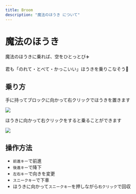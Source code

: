 ```yaml
---
title: Broom
description: "魔法のほうき について"
---
```


# 魔法のほうき

魔法のほうきに乗れば、空をひとっとび:airplane:

君も「のれて・とべて・かっこいい」ほうきを乗りこなそう:muscle:

## 乗り方

<!-- ![](/attachment/5faf89f569ba25004aa5d23b) -->

手に持ってブロックに向かって右クリックでほうきを置きます

![](https://i.imgur.com/CiagV5h.png)

ほうきに向かって右クリックをすると乗ることができます

![](https://i.imgur.com/13zIdGz.jpg)

## 操作方法

- `前進キー`で前進
- `後進キー`で降下
- `左右キー`で向きを変更
- `スニークキー`で下車
- ほうきに向かって`スニークキー`を押しながら`右クリック`で回収